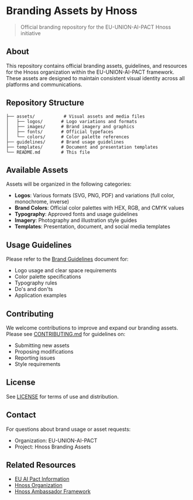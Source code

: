# Branding Assets by Hnoss

> Official branding repository for the EU-UNION-AI-PACT Hnoss initiative

## About

This repository contains official branding assets, guidelines, and resources for the Hnoss organization within the EU-UNION-AI-PACT framework. These assets are designed to maintain consistent visual identity across all platforms and communications.

## Repository Structure

```
├── assets/           # Visual assets and media files
│   ├── logos/       # Logo variations and formats
│   ├── images/      # Brand imagery and graphics
│   ├── fonts/       # Official typefaces
│   └── colors/      # Color palette references
├── guidelines/      # Brand usage guidelines
├── templates/       # Document and presentation templates
└── README.md        # This file
```

## Available Assets

Assets will be organized in the following categories:
- **Logos**: Various formats (SVG, PNG, PDF) and variations (full color, monochrome, inverse)
- **Brand Colors**: Official color palettes with HEX, RGB, and CMYK values
- **Typography**: Approved fonts and usage guidelines
- **Imagery**: Photography and illustration style guides
- **Templates**: Presentation, document, and social media templates

## Usage Guidelines

Please refer to the [Brand Guidelines](./guidelines/BRAND_GUIDELINES.md) document for:
- Logo usage and clear space requirements
- Color palette specifications
- Typography rules
- Do's and don'ts
- Application examples

## Contributing

We welcome contributions to improve and expand our branding assets. Please see [CONTRIBUTING.md](./CONTRIBUTING.md) for guidelines on:
- Submitting new assets
- Proposing modifications
- Reporting issues
- Style requirements

## License

See [LICENSE](./LICENSE) for terms of use and distribution.

## Contact

For questions about brand usage or asset requests:
- Organization: EU-UNION-AI-PACT
- Project: Hnoss Branding Assets

## Related Resources

- [EU AI Pact Information](https://artificialintelligenceact.eu/)
- [Hnoss Organization](https://github.com/EU-UNION-AI-PACT/HNOSS-Organisation)
- [Hnoss Ambassador Framework](https://github.com/EU-UNION-AI-PACT/hnoss-ambassador-organisation)
